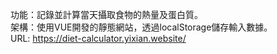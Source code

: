 功能：記錄並計算當天攝取食物的熱量及蛋白質。  
架構：使用VUE開發的靜態網站，透過localStorage儲存輸入數據。  
URL: https://diet-calculator.yixian.website/  
